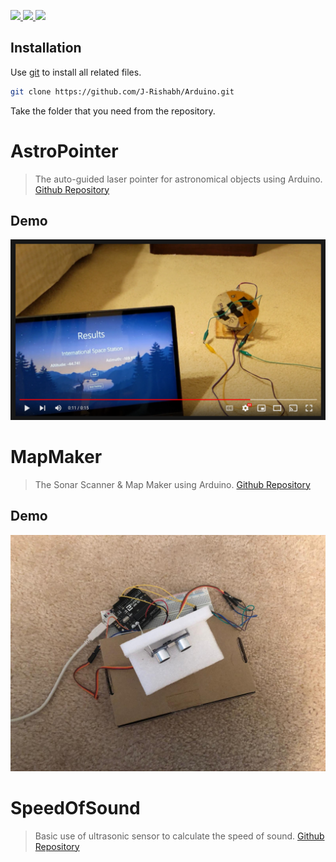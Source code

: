 <p>
    <a href="https://www.arduino.cc/" alt="Arduino">
        <img src="https://img.shields.io/badge/-Arduino-brightgreen"/>
    </a>
    <a href="https://opensource.org/licenses/MIT" alt="MIT License">
        <img src="https://img.shields.io/github/license/j-rishabh/arduino?style=plastic"/>
    </a>
    <a href="https://github.com/J-Rishabh/Arduino/" alt="Github Repository">
        <img src="https://img.shields.io/badge/-Github-lightgrey"/>
    </a>
</p>


## Installation
Use [git](https://git-scm.com/) to install all related files.
```sh
git clone https://github.com/J-Rishabh/Arduino.git
```

Take the folder that you need from the repository.

# AstroPointer
> The auto-guided laser pointer for astronomical objects using Arduino. [Github Repository](https://github.com/J-Rishabh/Arduino/tree/master/AstroPointer)

## Demo
[![AstroPointer Demo](AstroPointer/Pictures/ThumbnailYT.png)](https://youtu.be/aVy9g_HJ3FI "AstroPointer Demo")

# MapMaker
> The Sonar Scanner & Map Maker using Arduino. [Github Repository](https://github.com/J-Rishabh/Arduino/tree/master/MapMaker)

## Demo
![mapmaker pic](MapMaker/Pictures/MapMakerSetup.jpg)

# SpeedOfSound
> Basic use of ultrasonic sensor to calculate the speed of sound. [Github Repository](https://github.com/J-Rishabh/Arduino/tree/master/SpeedOfSound)
